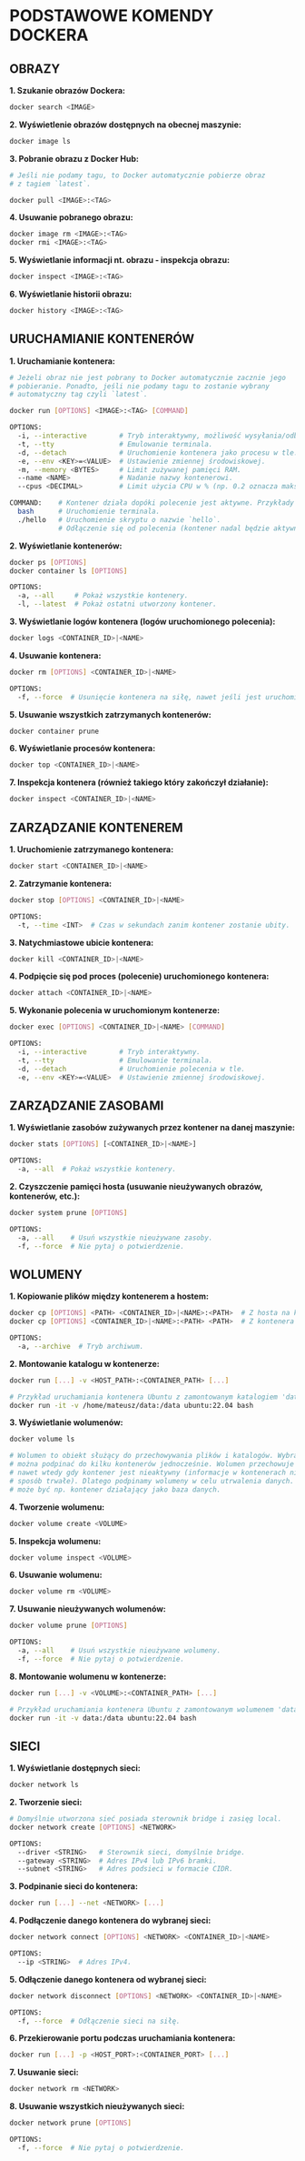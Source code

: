 # **PODSTAWOWE KOMENDY DOCKERA**

## **OBRAZY**

**1. Szukanie obrazów Dockera:**

```bash
docker search <IMAGE>
```

**2. Wyświetlenie obrazów dostępnych na obecnej maszynie:**

```bash
docker image ls
```

**3. Pobranie obrazu z Docker Hub:**

```bash
# Jeśli nie podamy tagu, to Docker automatycznie pobierze obraz
# z tagiem `latest`.

docker pull <IMAGE>:<TAG>
```

**4. Usuwanie pobranego obrazu:**

```bash
docker image rm <IMAGE>:<TAG>
docker rmi <IMAGE>:<TAG>
```

**5. Wyświetlanie informacji nt. obrazu - inspekcja obrazu:**

```bash
docker inspect <IMAGE>:<TAG>
```

**6. Wyświetlanie historii obrazu:**

```bash
docker history <IMAGE>:<TAG>
```

## **URUCHAMIANIE KONTENERÓW**

**1. Uruchamianie kontenera:**

```bash
# Jeżeli obraz nie jest pobrany to Docker automatycznie zacznie jego
# pobieranie. Ponadto, jeśli nie podamy tagu to zostanie wybrany 
# automatyczny tag czyli `latest`.

docker run [OPTIONS] <IMAGE>:<TAG> [COMMAND]

OPTIONS:
  -i, --interactive        # Tryb interaktywny, możliwość wysyłania/odbierania informacji.
  -t, --tty                # Emulowanie terminala.
  -d, --detach             # Uruchomienie kontenera jako procesu w tle.
  -e, --env <KEY>=<VALUE>  # Ustawienie zmiennej środowiskowej.
  -m, --memory <BYTES>     # Limit zużywanej pamięci RAM.
  --name <NAME>            # Nadanie nazwy kontenerowi. 
  --cpus <DECIMAL>         # Limit użycia CPU w % (np. 0.2 oznacza maks. 20%).

COMMAND:    # Kontener działa dopóki polecenie jest aktywne. Przykłady poleceń.
  bash      # Uruchomienie terminala.
  ./hello   # Uruchomienie skryptu o nazwie `hello`.
            # Odłączenie się od polecenia (kontener nadal będzie aktywny): CTRL + P, Q
```

**2. Wyświetlanie kontenerów:**

```bash
docker ps [OPTIONS]
docker container ls [OPTIONS]

OPTIONS:
  -a, --all     # Pokaż wszystkie kontenery.
  -l, --latest  # Pokaż ostatni utworzony kontener.
```

**3. Wyświetlanie logów kontenera (logów uruchomionego polecenia):**

```bash
docker logs <CONTAINER_ID>|<NAME>
```

**4. Usuwanie kontenera:**

```bash
docker rm [OPTIONS] <CONTAINER_ID>|<NAME>

OPTIONS:
  -f, --force  # Usunięcie kontenera na siłę, nawet jeśli jest uruchomiony.
```

**5. Usuwanie wszystkich zatrzymanych kontenerów:**

```bash
docker container prune
```

**6. Wyświetlanie procesów kontenera:**

```bash
docker top <CONTAINER_ID>|<NAME>
```

**7. Inspekcja kontenera (również takiego który zakończył działanie):**

```bash
docker inspect <CONTAINER_ID>|<NAME>
```

## **ZARZĄDZANIE KONTENEREM**

**1. Uruchomienie zatrzymanego kontenera:**

```bash
docker start <CONTAINER_ID>|<NAME>
```

**2. Zatrzymanie kontenera:**

```bash
docker stop [OPTIONS] <CONTAINER_ID>|<NAME>

OPTIONS:
  -t, --time <INT>  # Czas w sekundach zanim kontener zostanie ubity.
```

**3. Natychmiastowe ubicie kontenera:**

```bash
docker kill <CONTAINER_ID>|<NAME>
```

**4. Podpięcie się pod proces (polecenie) uruchomionego kontenera:**

```bash
docker attach <CONTAINER_ID>|<NAME>
```

**5. Wykonanie polecenia w uruchomionym kontenerze:**

```bash
docker exec [OPTIONS] <CONTAINER_ID>|<NAME> [COMMAND]

OPTIONS:
  -i, --interactive        # Tryb interaktywny.
  -t, --tty                # Emulowanie terminala.
  -d, --detach             # Uruchomienie polecenia w tle.
  -e, --env <KEY>=<VALUE>  # Ustawienie zmiennej środowiskowej.
```

## **ZARZĄDZANIE ZASOBAMI**

**1. Wyświetlanie zasobów zużywanych przez kontener na danej maszynie:**

```bash
docker stats [OPTIONS] [<CONTAINER_ID>|<NAME>]

OPTIONS:
  -a, --all  # Pokaż wszystkie kontenery.
```

**2. Czyszczenie pamięci hosta (usuwanie nieużywanych obrazów, kontenerów, etc.):**

```bash
docker system prune [OPTIONS]

OPTIONS:
  -a, --all    # Usuń wszystkie nieużywane zasoby.
  -f, --force  # Nie pytaj o potwierdzenie.
```

## **WOLUMENY**

**1. Kopiowanie plików między kontenerem a hostem:**

```bash
docker cp [OPTIONS] <PATH> <CONTAINER_ID>|<NAME>:<PATH>  # Z hosta na kontenera.
docker cp [OPTIONS] <CONTAINER_ID>|<NAME>:<PATH> <PATH>  # Z kontenera na host.

OPTIONS:
  -a, --archive  # Tryb archiwum.
```

**2. Montowanie katalogu w kontenerze:**

```bash
docker run [...] -v <HOST_PATH>:<CONTAINER_PATH> [...]

# Przykład uruchamiania kontenera Ubuntu z zamontowanym katalogiem 'data'.
docker run -it -v /home/mateusz/data:/data ubuntu:22.04 bash
```

**3. Wyświetlanie wolumenów:**

```bash
docker volume ls

# Wolumen to obiekt służący do przechowywania plików i katalogów. Wybrany wolumen
# można podpinać do kilku kontenerów jednocześnie. Wolumen przechowuje informacje 
# nawet wtedy gdy kontener jest nieaktywny (informacje w kontenerach nie są w żaden
# sposób trwałe). Dlatego podpinamy wolumeny w celu utrwalenia danych. Przykładem 
# może być np. kontener działający jako baza danych.
```

**4. Tworzenie wolumenu:**

```bash
docker volume create <VOLUME>
```

**5. Inspekcja wolumenu:**

```bash
docker volume inspect <VOLUME>
```

**6. Usuwanie wolumenu:**

```bash
docker volume rm <VOLUME>
```

**7. Usuwanie nieużywanych wolumenów:**

```bash
docker volume prune [OPTIONS]

OPTIONS:
  -a, --all    # Usuń wszystkie nieużywane wolumeny.
  -f, --force  # Nie pytaj o potwierdzenie.
```

**8. Montowanie wolumenu w kontenerze:**

```bash
docker run [...] -v <VOLUME>:<CONTAINER_PATH> [...]

# Przykład uruchamiania kontenera Ubuntu z zamontowanym wolumenem 'data'.
docker run -it -v data:/data ubuntu:22.04 bash
```

## **SIECI**

**1. Wyświetlanie dostępnych sieci:**

```bash
docker network ls
```

**2. Tworzenie sieci:**

```bash
# Domyślnie utworzona sieć posiada sterownik bridge i zasięg local.
docker network create [OPTIONS] <NETWORK>

OPTIONS:
  --driver <STRING>   # Sterownik sieci, domyślnie bridge.
  --gateway <STRING>  # Adres IPv4 lub IPv6 bramki.
  --subnet <STRING>   # Adres podsieci w formacie CIDR.
```

**3. Podpinanie sieci do kontenera:**

```bash
docker run [...] --net <NETWORK> [...]
```

**4. Podłączenie danego kontenera do wybranej sieci:**

```bash
docker network connect [OPTIONS] <NETWORK> <CONTAINER_ID>|<NAME>

OPTIONS:
  --ip <STRING>  # Adres IPv4.
```

**5. Odłączenie danego kontenera od wybranej sieci:**

```bash
docker network disconnect [OPTIONS] <NETWORK> <CONTAINER_ID>|<NAME>

OPTIONS:
  -f, --force  # Odłączenie sieci na siłę.
```

**6. Przekierowanie portu podczas uruchamiania kontenera:**

```bash
docker run [...] -p <HOST_PORT>:<CONTAINER_PORT> [...]
```

**7. Usuwanie sieci:**

```bash
docker network rm <NETWORK>
```

**8. Usuwanie wszystkich nieużywanych sieci:**

```bash
docker network prune [OPTIONS]

OPTIONS:
  -f, --force  # Nie pytaj o potwierdzenie.
```
